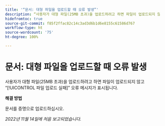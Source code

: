 ```yaml
---
title: '“문서: 대형 파일을 업로드할 때 오류 발생”'
description: “사용자가 대형 파일(25MB 초과)을 업로드하려고 하면 파일이 업로드되지 않고 “파일 업로드 실패” 오류 메시지가 표시됩니다.”
hidefromtoc: true
source-git-commit: f85f2ffac82c14c3ad3d6b1d6e8155c61586d767
workflow-type: ht
source-wordcount: '75'
ht-degree: 100%

---
```



# 문서: 대형 파일을 업로드할 때 오류 발생

<!--This article is on WF and WFP TOCs-->

사용자가 대형 파일(25MB 초과)을 업로드하려고 하면 파일이 업로드되지 않고 “[!UICONTROL 파일 업로드 실패]” 오류 메시지가 표시됩니다.

**해결 방법**

문서를 증명으로 업로드하십시오.

_2022년 11월 14일에 처음 보고되었습니다._

